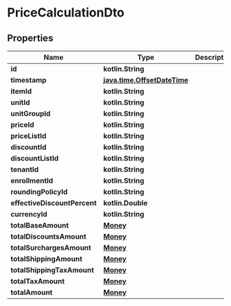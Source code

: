 
# PriceCalculationDto

## Properties
| Name | Type | Description | Notes |
| ------------ | ------------- | ------------- | ------------- |
| **id** | **kotlin.String** |  |  [optional] |
| **timestamp** | [**java.time.OffsetDateTime**](java.time.OffsetDateTime.md) |  |  [optional] |
| **itemId** | **kotlin.String** |  |  [optional] |
| **unitId** | **kotlin.String** |  |  [optional] |
| **unitGroupId** | **kotlin.String** |  |  [optional] |
| **priceId** | **kotlin.String** |  |  [optional] |
| **priceListId** | **kotlin.String** |  |  [optional] |
| **discountId** | **kotlin.String** |  |  [optional] |
| **discountListId** | **kotlin.String** |  |  [optional] |
| **tenantId** | **kotlin.String** |  |  [optional] |
| **enrollmentId** | **kotlin.String** |  |  [optional] |
| **roundingPolicyId** | **kotlin.String** |  |  [optional] |
| **effectiveDiscountPercent** | **kotlin.Double** |  |  [optional] |
| **currencyId** | **kotlin.String** |  |  [optional] |
| **totalBaseAmount** | [**Money**](Money.md) |  |  [optional] |
| **totalDiscountsAmount** | [**Money**](Money.md) |  |  [optional] |
| **totalSurchargesAmount** | [**Money**](Money.md) |  |  [optional] |
| **totalShippingAmount** | [**Money**](Money.md) |  |  [optional] |
| **totalShippingTaxAmount** | [**Money**](Money.md) |  |  [optional] |
| **totalTaxAmount** | [**Money**](Money.md) |  |  [optional] |
| **totalAmount** | [**Money**](Money.md) |  |  [optional] |




